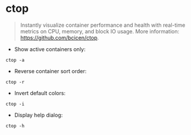 # ctop

> Instantly visualize container performance and health with real-time metrics on CPU, memory, and block IO usage.
> More information: <https://github.com/bcicen/ctop>.

- Show active containers only:

`ctop -a`

- Reverse container sort order:

`ctop -r`

- Invert default colors:

`ctop -i`

- Display help dialog:

`ctop -h`
